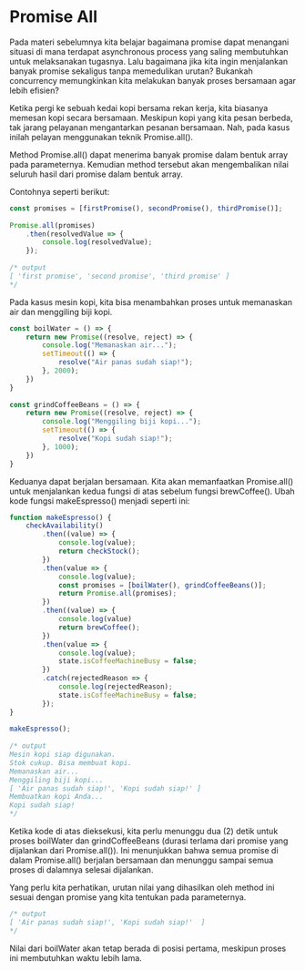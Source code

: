 # Promise All

Pada materi sebelumnya kita belajar bagaimana promise dapat menangani situasi di mana
terdapat asynchronous process yang saling membutuhkan untuk melaksanakan tugasnya. Lalu
bagaimana jika kita ingin menjalankan banyak promise sekaligus tanpa memedulikan urutan?
Bukankah concurrency memungkinkan kita melakukan banyak proses bersamaan agar lebih efisien?

Ketika pergi ke sebuah kedai kopi bersama rekan kerja, kita biasanya memesan kopi secara
bersamaan. Meskipun kopi yang kita pesan berbeda, tak jarang pelayanan mengantarkan pesanan
bersamaan. Nah, pada kasus inilah pelayan menggunakan teknik Promise.all().

Method Promise.all() dapat menerima banyak promise dalam bentuk array pada parameternya.
Kemudian method tersebut akan mengembalikan nilai seluruh hasil dari promise dalam bentuk
array.

Contohnya seperti berikut:

```javascript
const promises = [firstPromise(), secondPromise(), thirdPromise()];
 
Promise.all(promises)
    .then(resolvedValue => {
        console.log(resolvedValue);
    });
 
/* output
[ 'first promise', 'second promise', 'third promise' ]
*/
```

Pada kasus mesin kopi, kita bisa menambahkan proses untuk memanaskan air dan menggiling biji
kopi.

```javascript
const boilWater = () => {
    return new Promise((resolve, reject) => {
        console.log("Memanaskan air...");
        setTimeout(() => {
            resolve("Air panas sudah siap!");
        }, 2000);
    })
}
 
const grindCoffeeBeans = () => {
    return new Promise((resolve, reject) => {
        console.log("Menggiling biji kopi...");
        setTimeout(() => {
            resolve("Kopi sudah siap!");
        }, 1000);
    })
}
```
Keduanya dapat berjalan bersamaan. Kita akan memanfaatkan Promise.all() untuk menjalankan kedua
fungsi di atas sebelum fungsi brewCoffee(). Ubah kode fungsi makeEspresso() menjadi seperti ini:

```javascript
function makeEspresso() {
    checkAvailability()
        .then((value) => {
            console.log(value);
            return checkStock();
        })
        .then(value => {
            console.log(value);
            const promises = [boilWater(), grindCoffeeBeans()];
            return Promise.all(promises);
        })
        .then((value) => {
            console.log(value)
            return brewCoffee();
        })
        .then(value => {
            console.log(value);
            state.isCoffeeMachineBusy = false;
        })
        .catch(rejectedReason => {
            console.log(rejectedReason);
            state.isCoffeeMachineBusy = false;
        });
}
 
makeEspresso();
 
/* output
Mesin kopi siap digunakan.
Stok cukup. Bisa membuat kopi.
Memanaskan air...
Menggiling biji kopi...
[ 'Air panas sudah siap!', 'Kopi sudah siap!' ]
Membuatkan kopi Anda...
Kopi sudah siap!
*/
```

Ketika kode di atas dieksekusi, kita perlu menunggu dua (2) detik untuk proses boilWater dan
grindCoffeeBeans (durasi terlama dari promise yang dijalankan dari Promise.all()). Ini menunjukkan
bahwa semua promise di dalam Promise.all() berjalan bersamaan dan menunggu sampai semua proses di
dalamnya selesai dijalankan.

Yang perlu kita perhatikan, urutan nilai yang dihasilkan oleh method ini sesuai dengan promise yang
kita tentukan pada parameternya.

```javascript
/* output
[ 'Air panas sudah siap!', 'Kopi sudah siap!'  ]
*/
```

Nilai dari boilWater akan tetap berada di posisi pertama, meskipun proses ini membutuhkan waktu lebih
lama.


